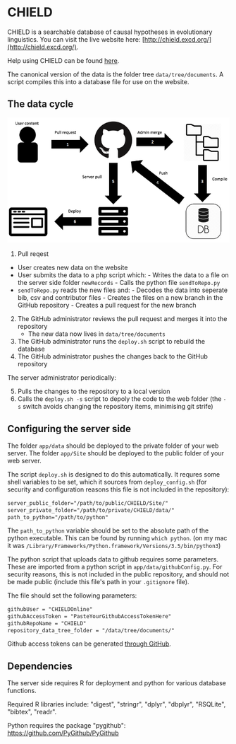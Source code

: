 # CHIELD

CHIELD is a searchable database of causal hypotheses in evolutionary linguistics.  You can visit the live website here: [http://chield.excd.org/](http://chield.excd.org/).

Help using CHIELD can be found [here](https://chield.excd.org/help.html).

The canonical version of the data is the folder tree `data/tree/documents`.  A script compiles this into a database file for use on the website.

## The data cycle

![alt text](https://raw.githubusercontent.com/CHIELDOnline/CHIELD/master/misc/DevelopmentCycle.png)

1.  Pull reqest
  -  User creates new data on the website
  -  User submits the data to a php script which:
    -  Writes the data to a file on the server side folder `newRecords`
    -  Calls the python file `sendToRepo.py`
  -  `sendToRepo.py` reads the new files and:
    -  Decodes the data into seperate bib, csv and contributor files
    -  Creates the files on a new branch in the GitHub repository
    -  Creates a pull request for the new branch
2.  The GitHub administrator reviews the pull request and merges it into the repository
    -  The new data now lives in `data/tree/documents`
3.  The GitHub administrator runs the `deploy.sh` script to rebuild the database
4.  The GitHub administrator pushes the changes back to the GitHub repository

The server administrator periodically:

5.  Pulls the changes to the repository to a local version
6.  Calls the `deploy.sh -s` script to depoly the code to the web folder (the `-s` switch avoids changing the repository items, minimising git strife)



## Configuring the server side


The folder `app/data` should be deployed to the private folder of your web server.
The folder `app/Site` should be deployed to the public folder of your web server.

The script `deploy.sh` is designed to do this automatically.  It requres some shell variables to be set, which it sources from `deploy_config.sh` (for security and configuration reasons this file is not included in the repository):

```
server_public_folder="/path/to/public/CHIELD/Site/"
server_private_folder="/path/to/private/CHIELD/data/"
path_to_python="/path/to/python"
```

The `path_to_python` variable should be set to the absolute path of the python executable.  This can be found by running `which python`.  (on my mac it was `/Library/Frameworks/Python.framework/Versions/3.5/bin/python3`)

The python script that uploads data to github requires some parameters.  These are imported from a python script in `app/data/githubConfig.py`.  For security reasons, this is not included in the public repository, and should not be made public (include this file's path in your `.gitignore` file).

The file should set the following parameters:

```
githubUser = "CHIELDOnline"
githubAccessToken = "PasteYourGithubAccessTokenHere"
githubRepoName = "CHIELD"
repository_data_tree_folder = "/data/tree/documents/"
```

Github access tokens can be generated [through GitHub](https://help.github.com/articles/creating-a-personal-access-token-for-the-command-line/).

## Dependencies

The server side requires R for deployment and python for various database functions.

Required R libraries include: "digest", "stringr", "dplyr", "dbplyr", "RSQLite", "bibtex", "readr".

Python requires the package "pygithub": https://github.com/PyGithub/PyGithub